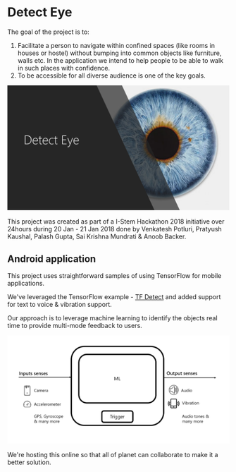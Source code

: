# Detect Eye
The goal of the project is to:
1. Facilitate a person to navigate within confined spaces (like rooms in houses or hostel) without bumping into common objects like furniture, walls etc. In the application we intend to help people to be able to walk in such places with confidence.
2. To be accessible for all diverse audience is one of the key goals.

![Detect Eye project ](./doc/images/project.png)

This project was created as part of a I-Stem Hackathon 2018 initiative over 24hours during 20 Jan - 21 Jan 2018 done by Venkatesh Potluri, Pratyush Kaushal, Palash Gupta, Sai Krishna Mundrati & Anoob Backer.

## Android application
This project uses straightforward samples of using TensorFlow for mobile applications. 

We've leveraged the TensorFlow example - [TF Detect](https://github.com/tensorflow/tensorflow/blob/master/tensorflow/examples/android/src/org/tensorflow/demo/DetectorActivity.java) and added support for text to voice & vibration support.

Our approach is to leverage machine learning to identify the objects real time to provide multi-mode feedback to users.

![Architecture of the project](./doc/images/arch.png)


We're hosting this online so that all of planet can collaborate to make it a better solution.